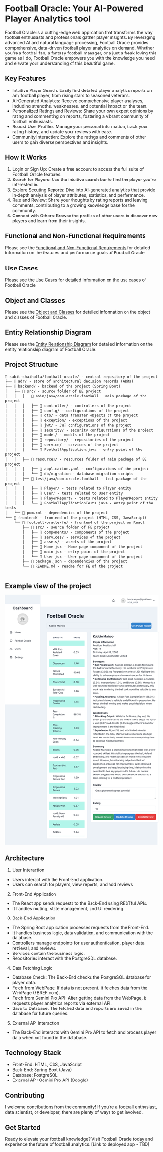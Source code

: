 # Football Oracle: Your AI-Powered Player Analytics tool

Football Oracle is a cutting-edge web application that transforms the way football enthusiasts and professionals gather player insights. By leveraging advanced AI and natural language processing, Football Oracle provides comprehensive, data-driven football player analytics on demand.  Whether you're a football fan, a fantasy football manager, or a just a freak loving this game as I do, Football Oracle empowers you with the knowledge you need and elevate your understanding of this beautiful game.

## Key Features

* Intuitive Player Search: Easily find detailed player analytics reports on any football player, from rising stars to seasoned veterans.
* AI-Generated Analytics: Receive comprehensive player analyses, including strengths, weaknesses, and potential impact on the team.
* Personalized Ratings and Reviews: Share your own expert opinions by rating and commenting on reports, fostering a vibrant community of football enthusiasts.
* Robust User Profiles: Manage your personal information, track your rating history, and update your reviews with ease.
* Community Interaction: Explore the ratings and comments of other users to gain diverse perspectives and insights.

## How It Works

1. Login or Sign Up: Create a free account to access the full suite of Football Oracle features.
2. Search for Players: Use the intuitive search bar to find the player you're interested in.
3. Explore Scouting Reports: Dive into AI-generated analytics that provide in-depth analysis of player attributes, statistics, and performance.
4. Rate and Review: Share your thoughts by rating reports and leaving comments, contributing to a growing knowledge base for the community.
5. Connect with Others: Browse the profiles of other users to discover new players and learn from their insights.

## Functional and Non-Functional Requirements
Please see the [Functional and Non-Functional Requirements](adr/FR_and_NFR_list.md) for detailed information on the features and performance goals of Football Oracle.

## Use Cases
Please see the [Use Cases](adr/use_cases.md) for detailed information on the use cases of Football Oracle.

## Object and Classes
Please see the [Object and Classes](adr/object_and_classes.md) for detailed information on the object and classes of Football Oracle.

## Entity Relationship Diagram
Please see the [Entity Relationship Diagram](adr/ER_diagram.md) for detailed information on the entity relationship diagram of Football Oracle.

## Project Structure

```
📂 sabit-shaiholla/football-oracle/ - central repository of the project
├── 📂 adr/ - store of architectural decision records (ADRs)
├── 📂 backend/ - backend of the project (Spring Boot)
│   ├── 📂 src/ - source folder of BE project
│   │   ├── 📂 main/java/com.oracle.football - main package of the project
│   │   │   ├── 📂 controller/ - controllers of the project
│   │   │   ├── 📂 config/ - configurations of the project
│   │   │   ├── 📂 dto/ - data transfer objects of the project
│   │   │   ├── 📂 exception/ - exceptions of the project
│   │   │   ├── 📂 jwt/ - JWT configurations of the project
│   │   │   ├── 📂 security/ - security configurations of the project
│   │   │   ├── 📂 model/ - models of the project
│   │   │   ├── 📂 repository/ - repositories of the project
│   │   │   ├── 📂 service/ - services of the project
│   │   │   └── 📂 FootballApplication.java - entry point of the project
│   │   ├── 📂 resources/ - resources folder of main package of BE project
│   │   │   ├── 📂 application.yaml - configurations of the project
│   │   │   └── 📂 db/migration - database migration scripts
│   │   ├── 📂 test/java/com.oracle.football - test package of the project
│   │   │   ├── 📂 Player/ - tests related to Player entity
│   │   │   ├── 📂 User/ - tests related to User entity
│   │   │   ├── 📂 PlayerReport/ - tests related to PlayerReport entity
│   │   │   └── 📂 FootballApplicationTests.java - entry point of the tests
│   └── 📂 pom.xml - dependencies of the project
└── 📂 frontend/ - frontend of the project (HTML, CSS, JavaScript)
    └── 📂 football-oracle-fe/ - frontend of the project on React
        ├── 📂 src/ - source folder of FE project
        │   ├── 📂 components/ - components of the project
        │   ├── 📂 services/ - services of the project
        │   ├── 📂 assets/ - assets of the project
        │   ├── 📂 Home.jsx - Home page component of the project
        │   ├── 📂 main.jsx - entry point of the project
        │   └── 📂 User.jsx - User page component of the project
        ├── 📂 package.json - dependencies of the project
        └── 📂 README.md - readme for FE of the project
    
```

## Example view of the project
![Example view of the project](.github/images/site_example.png)

## Architecture

1. User Interaction
* Users interact with the Front-End application.
* Users can search for players, view reports, and add reviews
2. Front-End Application
* The React app sends requests to the Back-End using RESTful APIs.
* It handles routing, state management, and UI rendering. 
3. Back-End Application
* The Spring Boot application processes requests from the Front-End.
* It handles business logic, data validation, and communication with the database.
* Controllers manage endpoints for user authentication, player data retrieval, and reviews.
* Services contain the business logic.
* Repositories interact with the PostgreSQL database.
4. Data Fetching Logic
* Database Check: The Back-End checks the PostgreSQL database for player data.
* Fetch from WebPage: If data is not present, it fetches data from the WebPage (FBREF.com).
* Fetch from Gemini Pro API: After getting data from the WebPage, it requests player analytics reports via external API. 
* Save to Database: The fetched data and reports are saved in the database for future queries.
5. External API Interaction
* The Back-End interacts with Gemini Pro API to fetch and process player data when not found in the database.

## Technology Stack

* Front-End: HTML, CSS, JavaScript
* Back-End: Spring Boot (Java)
* Database: PostgreSQL
* External API: Gemini Pro API (Google)

## Contributing
I welcome contributions from the community! If you're a football enthusiast, data scientist, or developer, there are plenty of ways to get involved.

## Get Started

Ready to elevate your football knowledge? Visit Football Oracle today and experience the future of football analytics.
[Link to deployed app - TBD]